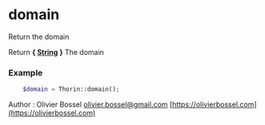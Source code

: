 # domain

Return the domain

Return **{ [String](http://php.net/manual/en/language.types.string.php) }** The domain

### Example
```php
	$domain = Thorin::domain();
```
Author : Olivier Bossel [olivier.bossel@gmail.com](mailto:olivier.bossel@gmail.com) [https://olivierbossel.com](https://olivierbossel.com)